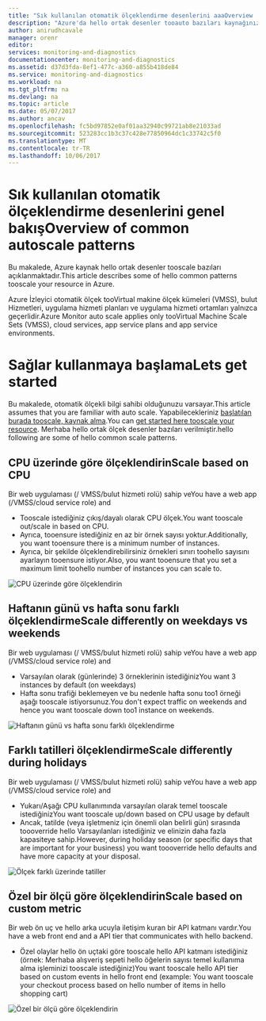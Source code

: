 ```yaml
---
title: "Sık kullanılan otomatik ölçeklendirme desenlerini aaaOverview | Microsoft Docs"
description: "Azure'da hello ortak desenler tooauto bazıları kaynağınız ölçeklendirmek öğrenin."
author: anirudhcavale
manager: orenr
editor: 
services: monitoring-and-diagnostics
documentationcenter: monitoring-and-diagnostics
ms.assetid: d37d3fda-8ef1-477c-a360-a855b418de84
ms.service: monitoring-and-diagnostics
ms.workload: na
ms.tgt_pltfrm: na
ms.devlang: na
ms.topic: article
ms.date: 05/07/2017
ms.author: ancav
ms.openlocfilehash: fc5bd97852e0af01aa32940c99721ab8e21033ad
ms.sourcegitcommit: 523283cc1b3c37c428e77850964dc1c33742c5f0
ms.translationtype: MT
ms.contentlocale: tr-TR
ms.lasthandoff: 10/06/2017
---
```

# <a name="overview-of-common-autoscale-patterns"></a><span data-ttu-id="423a4-103">Sık kullanılan otomatik ölçeklendirme desenlerini genel bakış</span><span class="sxs-lookup"><span data-stu-id="423a4-103">Overview of common autoscale patterns</span></span>
<span data-ttu-id="423a4-104">Bu makalede, Azure kaynak hello ortak desenler tooscale bazıları açıklanmaktadır.</span><span class="sxs-lookup"><span data-stu-id="423a4-104">This article describes some of hello common patterns tooscale your resource in Azure.</span></span>

<span data-ttu-id="423a4-105">Azure İzleyici otomatik ölçek tooVirtual makine ölçek kümeleri (VMSS), bulut Hizmetleri, uygulama hizmeti planları ve uygulama hizmeti ortamları yalnızca geçerlidir.</span><span class="sxs-lookup"><span data-stu-id="423a4-105">Azure Monitor auto scale applies only tooVirtual Machine Scale Sets (VMSS), cloud services, app service plans and app service environments.</span></span> 

# <a name="lets-get-started"></a><span data-ttu-id="423a4-106">Sağlar kullanmaya başlama</span><span class="sxs-lookup"><span data-stu-id="423a4-106">Lets get started</span></span>

<span data-ttu-id="423a4-107">Bu makalede, otomatik ölçekli bilgi sahibi olduğunuzu varsayar.</span><span class="sxs-lookup"><span data-stu-id="423a4-107">This article assumes that you are familiar with auto scale.</span></span> <span data-ttu-id="423a4-108">Yapabilecekleriniz [başlatılan burada tooscale, kaynak alma][1].</span><span class="sxs-lookup"><span data-stu-id="423a4-108">You can [get started here tooscale your resource][1].</span></span> <span data-ttu-id="423a4-109">Merhaba hello ortak ölçek desenler bazıları verilmiştir.</span><span class="sxs-lookup"><span data-stu-id="423a4-109">hello following are some of hello common scale patterns.</span></span>

## <a name="scale-based-on-cpu"></a><span data-ttu-id="423a4-110">CPU üzerinde göre ölçeklendirin</span><span class="sxs-lookup"><span data-stu-id="423a4-110">Scale based on CPU</span></span>

<span data-ttu-id="423a4-111">Bir web uygulaması (/ VMSS/bulut hizmeti rolü) sahip ve</span><span class="sxs-lookup"><span data-stu-id="423a4-111">You have a web app (/VMSS/cloud service role) and</span></span> 

- <span data-ttu-id="423a4-112">Tooscale istediğiniz çıkış/dayalı olarak CPU ölçek.</span><span class="sxs-lookup"><span data-stu-id="423a4-112">You want tooscale out/scale in based on CPU.</span></span>
- <span data-ttu-id="423a4-113">Ayrıca, tooensure istediğiniz en az bir örnek sayısı yoktur.</span><span class="sxs-lookup"><span data-stu-id="423a4-113">Additionally, you want tooensure there is a minimum number of instances.</span></span> 
- <span data-ttu-id="423a4-114">Ayrıca, bir şekilde ölçeklendirebilirsiniz örnekleri sınırı toohello sayısını ayarlayın tooensure istiyor.</span><span class="sxs-lookup"><span data-stu-id="423a4-114">Also, you want tooensure that you set a maximum limit toohello number of instances you can scale to.</span></span>

![CPU üzerinde göre ölçeklendirin][2]

## <a name="scale-differently-on-weekdays-vs-weekends"></a><span data-ttu-id="423a4-116">Haftanın günü vs hafta sonu farklı ölçeklendirme</span><span class="sxs-lookup"><span data-stu-id="423a4-116">Scale differently on weekdays vs weekends</span></span>

<span data-ttu-id="423a4-117">Bir web uygulaması (/ VMSS/bulut hizmeti rolü) sahip ve</span><span class="sxs-lookup"><span data-stu-id="423a4-117">You have a web app (/VMSS/cloud service role) and</span></span>

- <span data-ttu-id="423a4-118">Varsayılan olarak (günlerinde) 3 örneklerinin istediğiniz</span><span class="sxs-lookup"><span data-stu-id="423a4-118">You want 3 instances by default (on weekdays)</span></span>
- <span data-ttu-id="423a4-119">Hafta sonu trafiği beklemeyen ve bu nedenle hafta sonu too1 örneği aşağı tooscale istiyorsunuz.</span><span class="sxs-lookup"><span data-stu-id="423a4-119">You don't expect traffic on weekends and hence you want tooscale down too1 instance on weekends.</span></span>

![Haftanın günü vs hafta sonu farklı ölçeklendirme][3]

## <a name="scale-differently-during-holidays"></a><span data-ttu-id="423a4-121">Farklı tatilleri ölçeklendirme</span><span class="sxs-lookup"><span data-stu-id="423a4-121">Scale differently during holidays</span></span>

<span data-ttu-id="423a4-122">Bir web uygulaması (/ VMSS/bulut hizmeti rolü) sahip ve</span><span class="sxs-lookup"><span data-stu-id="423a4-122">You have a web app (/VMSS/cloud service role) and</span></span> 

- <span data-ttu-id="423a4-123">Yukarı/Aşağı CPU kullanımında varsayılan olarak temel tooscale istediğiniz</span><span class="sxs-lookup"><span data-stu-id="423a4-123">You want tooscale up/down based on CPU usage by default</span></span>
- <span data-ttu-id="423a4-124">Ancak, tatilde (veya işletmeniz için önemli olan belirli gün) sırasında toooverride hello Varsayılanları istediğiniz ve elinizin daha fazla kapasiteye sahip.</span><span class="sxs-lookup"><span data-stu-id="423a4-124">However, during holiday season (or specific days that are important for your business) you want toooverride hello defaults and have more capacity at your disposal.</span></span>

![Ölçek farklı üzerinde tatiller][4]

## <a name="scale-based-on-custom-metric"></a><span data-ttu-id="423a4-126">Özel bir ölçü göre ölçeklendirin</span><span class="sxs-lookup"><span data-stu-id="423a4-126">Scale based on custom metric</span></span>

<span data-ttu-id="423a4-127">Bir web ön uç ve hello arka ucuyla iletişim kuran bir API katmanı vardır.</span><span class="sxs-lookup"><span data-stu-id="423a4-127">You have a web front end and a API tier that communicates with hello backend.</span></span> 

- <span data-ttu-id="423a4-128">Özel olaylar hello ön uçtaki göre tooscale hello API katmanı istediğiniz (örnek: Merhaba alışveriş sepeti hello öğelerin sayısı temel kullanıma alma işleminizi tooscale istediğiniz)</span><span class="sxs-lookup"><span data-stu-id="423a4-128">You want tooscale hello API tier based on custom events in hello front end (example: You want tooscale your checkout process based on hello number of items in hello shopping cart)</span></span>

![Özel bir ölçü göre ölçeklendirin][5]

<!--Reference-->
[1]: ./monitoring-autoscale-get-started.md
[2]: ./media/monitoring-autoscale-common-scale-patterns/scale-based-on-cpu.png
[3]: ./media/monitoring-autoscale-common-scale-patterns/weekday-weekend-scale.png
[4]: ./media/monitoring-autoscale-common-scale-patterns/holidays-scale.png
[5]: ./media/monitoring-autoscale-common-scale-patterns/custom-metric-scale.png